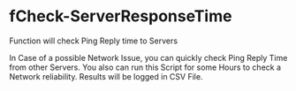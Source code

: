 # fCheck-ServerResponseTime
Function will check Ping Reply time to Servers

In Case of a possible Network Issue, you can quickly check Ping Reply Time from other Servers. You also can run this Script for some Hours to check a Network reliability. Results will be logged in CSV File.
